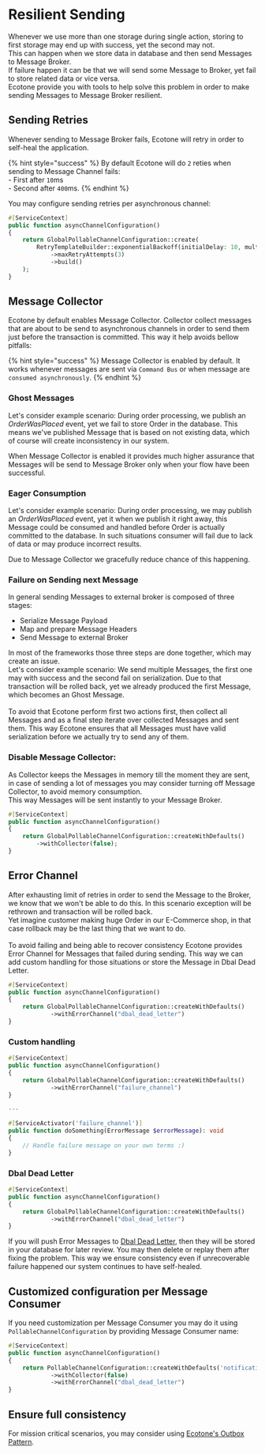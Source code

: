 # Resilient Sending

Whenever we use more than one storage during single action, storing to first storage may end up with success, yet the second may not.\
This can happen when we store data in database and then send Messages to Message Broker.\
If failure happen it can be that we will send some Message to Broker, yet fail to store related data or vice versa. \
Ecotone provide you with tools to help solve this problem in order to make sending Messages to Message Broker resilient.

## Sending Retries

Whenever sending to Message Broker fails, Ecotone will retry in order to self-heal the application.

{% hint style="success" %}
By default Ecotone will do `2` reties when sending to Message Channel fails: \
\- First after `10`ms \
\- Second after `400`ms.
{% endhint %}

You may configure sending retries per asynchronous channel:

```php
#[ServiceContext]
public function asyncChannelConfiguration()
{
    return GlobalPollableChannelConfiguration::create(
        RetryTemplateBuilder::exponentialBackoff(initialDelay: 10, multiplier: 2)
            ->maxRetryAttempts(3)
            ->build()
    );
}
```

## Message Collector

Ecotone by default enables Message Collector. Collector collect messages that are about to be send to asynchronous channels in order to send them just before the transaction is committed. This way it help avoids bellow pitfalls:

{% hint style="success" %}
Message Collector is enabled by default. It works whenever messages are sent via `Command Bus` or when message are `consumed asynchronously`.
{% endhint %}

### Ghost Messages

Let's consider example scenario: During order processing, we publish an _OrderWasPlaced_ event, yet we fail to store Order in the database. This means we've published Message that is based on not existing data, which of course will create inconsistency in our system.

When Message Collector is enabled it provides much higher assurance that Messages will be send to Message Broker only when your flow have been successful.&#x20;

### Eager Consumption

Let's consider example scenario: During order processing, we may publish an _OrderWasPlaced_ event, yet it when we publish it right away, this Message could be consumed and handled before Order is actually committed to the database. In such situations consumer will fail due to lack of data or may produce incorrect results.&#x20;

Due to Message Collector we gracefully reduce chance of this happening.&#x20;

### Failure on Sending next Message

In general sending Messages to external broker is composed of three stages:

* Serialize Message Payload
* Map and prepare Message Headers
* Send Message to external Broker

In most of the frameworks those three steps are done together, which may create an issue.\
Let's consider example scenario: We send multiple Messages, the first one may with success and the second fail on serialization. Due to that transaction will be rolled back, yet we already produced the first Message, which becomes an Ghost Message.\
&#x20;\
To avoid that Ecotone perform first two actions first, then collect all Messages and as a final step iterate over collected Messages and sent them. This way Ecotone ensures that all Messages must have valid serialization before we actually try to send any of them.

### Disable Message Collector:

As Collector keeps the Messages in memory till the moment they are sent, in case of sending a lot of messages you may consider turning off Message Collector, to avoid memory consumption. \
This way Messages will be sent instantly to your Message Broker.

```php
#[ServiceContext]
public function asyncChannelConfiguration()
{
    return GlobalPollableChannelConfiguration::createWithDefaults()
        ->withCollector(false);
}
```

## Error Channel

After exhausting limit of retries in order to send the Message to the Broker, we know that we won't be able to do this. In this scenario exception will be rethrown and transaction will be rolled back.\
Yet imagine customer making huge Order in our E-Commerce shop, in that case rollback may be the last thing that we want to do. \
\
To avoid failing and being able to recover consistency Ecotone provides Error Channel for Messages that failed during sending. This way we can add custom handling for those situations or store the Message in Dbal Dead Letter.

```php
#[ServiceContext]
public function asyncChannelConfiguration()
{
    return GlobalPollableChannelConfiguration::createWithDefaults()
            ->withErrorChannel("dbal_dead_letter")
}
```

### Custom handling

```php
#[ServiceContext]
public function asyncChannelConfiguration()
{
    return GlobalPollableChannelConfiguration::createWithDefaults()
            ->withErrorChannel("failure_channel")
}

---

#[ServiceActivator('failure_channel')]
public function doSomething(ErrorMessage $errorMessage): void
{
    // Handle failure message on your own terms :)
}
```

### Dbal Dead Letter

```php
#[ServiceContext]
public function asyncChannelConfiguration()
{
    return GlobalPollableChannelConfiguration::createWithDefaults()
            ->withErrorChannel("dbal_dead_letter")
}
```

If you will push Error Messages to [Dbal Dead Letter](error-channel-and-dead-letter/#dbal-dead-letter), then they will be stored in your database for later review. You may then delete or replay them after fixing the problem. This way we ensure consistency even if unrecoverable failure happened our system continues to have self-healed.

## Customized configuration per Message Consumer

If you need customization per Message Consumer you may do it using `PollableChannelConfiguration` by providing Message Consumer name:

```php
#[ServiceContext]
public function asyncChannelConfiguration()
{
    return PollableChannelConfiguration::createWithDefaults('notifications')
            ->withCollector(false)
            ->withErrorChannel("dbal_dead_letter")
}
```

## Ensure full consistency

For mission critical scenarios, you may consider using [Ecotone's Outbox Pattern](outbox-pattern.md).

